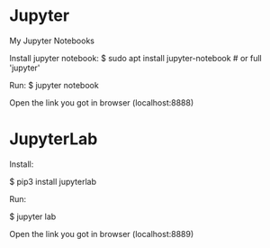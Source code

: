 # Jupyter
My Jupyter Notebooks

Install jupyter notebook:
$ sudo apt install jupyter-notebook # or full 'jupyter'

Run:
$ jupyter notebook

Open the link you got in browser (localhost:8888)

# JupyterLab
Install:

$ pip3 install jupyterlab

Run:

$ jupyter lab

Open the link you got in browser (localhost:8889)
